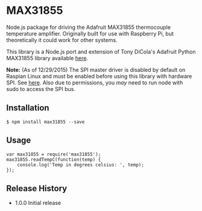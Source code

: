 MAX31855
=========

Node.js package for driving the Adafruit MAX31855 thermocouple temperature amplifier. Originally built for use with Raspberry Pi, but theoretically it could work for other systems.

This library is a Node.js port and extension of Tony DiCola's Adafruit Python MAX31855 library available [here](https://github.com/adafruit/Adafruit_Python_MAX31855).

**Note:** (As of 12/29/2015) The SPI master driver is disabled by default on Raspian Linux and must be enabled before using this library
with hardware SPI. See [here](https://www.raspberrypi.org/documentation/hardware/raspberrypi/spi/README.md). Also due to permissions, you *may* need to run node with sudo to access the SPI bus.

## Installation

    $ npm install max31855 --save

## Usage

    var max31855 = require('max31855');
    max31855.readTempC(function(temp) {
        console.log('Temp in degrees celsius: ', temp);
    });

## Release History

* 1.0.0 Initial release
